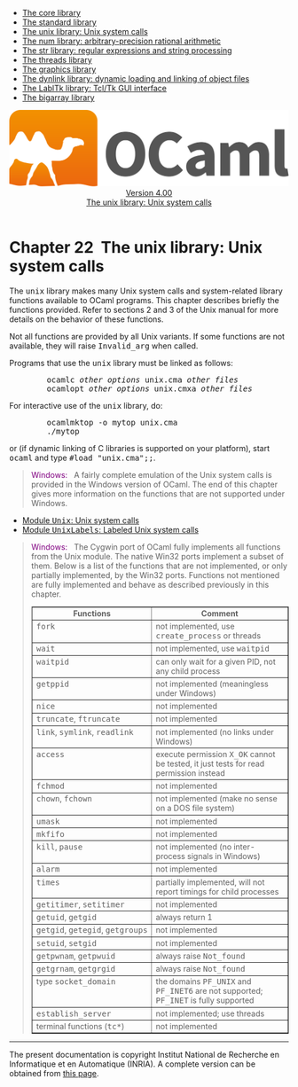 <!-- ((! set title Manual !)) ((! set documentation !)) ((! set manual !)) ((! set nobreadcrumb !)) -->
<div class="manual content"><ul class="part_menu"><li><a href="manual034.html">The core library</a></li><li><a href="manual035.html">The standard library</a></li><li class="active"><a href="manual036.html">The unix library: Unix system calls</a></li><li><a href="manual037.html">The num library: arbitrary-precision rational arithmetic</a></li><li><a href="manual038.html">The str library: regular expressions and string processing</a></li><li><a href="manual039.html">The threads library</a></li><li><a href="manual040.html">The graphics library</a></li><li><a href="manual041.html">The dynlink library: dynamic loading and linking of object files</a></li><li><a href="manual042.html">The LablTk library: Tcl/Tk GUI interface</a></li><li><a href="manual043.html">The bigarray library</a></li></ul><header><nav class="toc brand"><a class="brand" href="https://ocaml.org/"><img src="colour-logo-gray.svg" class="svg" alt="OCaml"></a></nav><nav class="toc"><div class="toc_version"><a href="/docs" id="version-select">Version 4.00</a></div><div class="toc_title"><a href="#">The unix library: Unix system calls</a></div></nav></header>




<h1 class="chapter"><a name="htoc300"><span>Chapter 22</span></a>&nbsp;&nbsp;The unix library: Unix system calls</h1><p>The <tt>unix</tt> library makes many Unix
system calls and system-related library functions available to
OCaml programs. This chapter describes briefly the functions
provided. Refer to sections 2&nbsp;and&nbsp;3 of the Unix manual for more
details on the behavior of these functions.</p><p>Not all functions are provided by all Unix variants. If some functions
are not available, they will raise <tt>Invalid_arg</tt> when called.</p><p>Programs that use the <tt>unix</tt> library must be linked as follows:
</p><pre>        ocamlc <i>other options</i> unix.cma <i>other files</i>
        ocamlopt <i>other options</i> unix.cmxa <i>other files</i>
</pre><p>
For interactive use of the <tt>unix</tt> library, do:
</p><pre>        ocamlmktop -o mytop unix.cma
        ./mytop
</pre><p>
or (if dynamic linking of C libraries is supported on your platform),
start <tt>ocaml</tt> and type <tt>#load "unix.cma";;</tt>.</p><blockquote class="quote"><font color="purple">Windows:</font>&nbsp;&nbsp;
A fairly complete emulation of the Unix system calls is provided in
the Windows version of OCaml. The end of this chapter gives
more information on the functions that are not supported under Windows.
</blockquote><ul class="ftoc2"><li class="li-links">
<a href="../../api/4.00/Unix.html">Module <tt>Unix</tt>: Unix system calls</a>
</li><li class="li-links"><a href="../../api/4.00/UnixLabels.html">Module <tt>UnixLabels</tt>: Labeled
Unix system calls</a>
</li></ul><blockquote class="quote"><font color="purple">Windows:</font>&nbsp;&nbsp;
The Cygwin port of OCaml fully implements all functions from
the Unix module. The native Win32 ports implement a subset of them.
Below is a list of the functions that are not implemented, or only
partially implemented, by the Win32 ports. Functions not mentioned are
fully implemented and behave as described previously in this chapter.<div class="center"><table border="1" cellspacing="0" cellpadding="1" width="80%"><tbody><tr><td align="center" nowrap=""><b>Functions</b></td><td align="center" nowrap=""><b>Comment</b></td></tr>
<tr><td valign="top" align="left" nowrap="">
<tt>fork</tt></td><td valign="top" align="left">not implemented, use <tt>create_process</tt> or threads</td></tr>
<tr><td valign="top" align="left" nowrap=""><tt>wait</tt></td><td valign="top" align="left">not implemented, use <tt>waitpid</tt></td></tr>
<tr><td valign="top" align="left" nowrap=""><tt>waitpid</tt></td><td valign="top" align="left">can only wait for a given PID, not any child process</td></tr>
<tr><td valign="top" align="left" nowrap=""><tt>getppid</tt></td><td valign="top" align="left">not implemented (meaningless under Windows)</td></tr>
<tr><td valign="top" align="left" nowrap=""><tt>nice</tt></td><td valign="top" align="left">not implemented</td></tr>
<tr><td valign="top" align="left" nowrap=""><tt>truncate</tt>, <tt>ftruncate</tt></td><td valign="top" align="left">not implemented</td></tr>
<tr><td valign="top" align="left" nowrap=""><tt>link</tt>, <tt>symlink</tt>, <tt>readlink</tt></td><td valign="top" align="left">not implemented (no links under
Windows)</td></tr>
<tr><td valign="top" align="left" nowrap=""><tt>access</tt></td><td valign="top" align="left">execute permission <tt>X_OK</tt> cannot be tested,
it just tests for read permission instead</td></tr>
<tr><td valign="top" align="left" nowrap=""><tt>fchmod</tt></td><td valign="top" align="left">not implemented</td></tr>
<tr><td valign="top" align="left" nowrap=""><tt>chown</tt>, <tt>fchown</tt></td><td valign="top" align="left">not implemented (make no sense on a DOS
file system)</td></tr>
<tr><td valign="top" align="left" nowrap=""><tt>umask</tt></td><td valign="top" align="left">not implemented</td></tr>
<tr><td valign="top" align="left" nowrap=""><tt>mkfifo</tt></td><td valign="top" align="left">not implemented</td></tr>
<tr><td valign="top" align="left" nowrap=""><tt>kill</tt>, <tt>pause</tt></td><td valign="top" align="left">not implemented (no inter-process signals in Windows)</td></tr>
<tr><td valign="top" align="left" nowrap=""><tt>alarm</tt></td><td valign="top" align="left">not implemented</td></tr>
<tr><td valign="top" align="left" nowrap=""><tt>times</tt></td><td valign="top" align="left">partially implemented, will not report timings for child
processes</td></tr>
<tr><td valign="top" align="left" nowrap=""><tt>getitimer</tt>, <tt>setitimer</tt></td><td valign="top" align="left">not implemented</td></tr>
<tr><td valign="top" align="left" nowrap=""><tt>getuid</tt>, <tt>getgid</tt></td><td valign="top" align="left">always return 1</td></tr>
<tr><td valign="top" align="left" nowrap=""><tt>getgid</tt>, <tt>getegid</tt>, <tt>getgroups</tt></td><td valign="top" align="left">not implemented</td></tr>
<tr><td valign="top" align="left" nowrap=""><tt>setuid</tt>, <tt>setgid</tt></td><td valign="top" align="left">not implemented</td></tr>
<tr><td valign="top" align="left" nowrap=""><tt>getpwnam</tt>, <tt>getpwuid</tt></td><td valign="top" align="left">always raise <tt>Not_found</tt></td></tr>
<tr><td valign="top" align="left" nowrap=""><tt>getgrnam</tt>, <tt>getgrgid</tt></td><td valign="top" align="left">always raise <tt>Not_found</tt></td></tr>
<tr><td valign="top" align="left" nowrap="">type <tt>socket_domain</tt></td><td valign="top" align="left">the domains <tt>PF_UNIX</tt> and <tt>PF_INET6</tt>
are not supported; <tt>PF_INET</tt> is fully supported</td></tr>
<tr><td valign="top" align="left" nowrap=""><tt>establish_server</tt></td><td valign="top" align="left">not implemented; use threads</td></tr>
<tr><td valign="top" align="left" nowrap="">terminal functions (<tt>tc*</tt>)</td><td valign="top" align="left">not implemented</td></tr>
</tbody></table></div></blockquote><hr>





<div class="copyright">The present documentation is copyright Institut National de Recherche en Informatique et en Automatique (INRIA). A complete version can be obtained from <a href="http://caml.inria.fr/pub/docs/manual-ocaml/">this page</a>.</div></div>